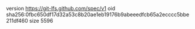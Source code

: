 version https://git-lfs.github.com/spec/v1
oid sha256:0fbc650df17d32a53c8b20ae1eb19176b9abeeedfcb65a2ecccc5bbe211df460
size 5596
